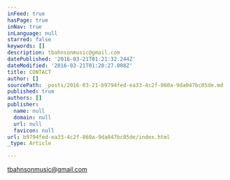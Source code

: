 ```yaml
---
inFeed: true
hasPage: true
inNav: true
inLanguage: null
starred: false
keywords: []
description: tbahnsonmusic@gmail.com
datePublished: '2016-03-21T01:21:32.244Z'
dateModified: '2016-03-21T01:20:27.008Z'
title: CONTACT
author: []
sourcePath: _posts/2016-03-21-b9794fed-ea33-4c2f-860a-9da047bc05de.md
published: true
authors: []
publisher:
  name: null
  domain: null
  url: null
  favicon: null
url: b9794fed-ea33-4c2f-860a-9da047bc05de/index.html
_type: Article

---
```

tbahnsonmusic@gmail.com
